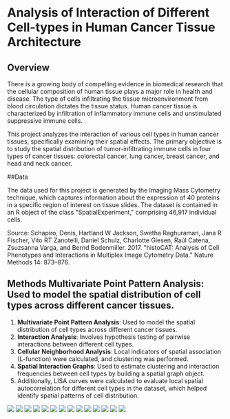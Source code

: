 # Analysis of Interaction of Different Cell-types in Human Cancer Tissue Architecture

## Overview

There is a growing body of compelling evidence in biomedical research that the cellular composition of human tissue plays a major role in health and disease. The type of cells infiltrating the tissue microenvironment from blood circulation dictates the tissue status. Human cancer tissue is characterized by infiltration of inflammatory immune cells and unstimulated suppressive immune cells.

This project analyzes the interaction of various cell types in human cancer tissues, specifically examining their spatial effects. The primary objective is to study the spatial distribution of tumor-infiltrating immune cells in four types of cancer tissues: colorectal cancer, lung cancer, breast cancer, and head and neck cancer.

##Data

The data used for this project is generated by the Imaging Mass Cytometry technique, which captures information about the expression of 40 proteins in a specific region of interest on tissue slides. The dataset is contained in an R object of the class "SpatialExperiment," comprising 46,917 individual cells.

Source: Schapiro, Denis, Hartland W Jackson, Swetha Raghuraman, Jana R Fischer, Vito RT Zanotelli, Daniel Schulz, Charlotte Giesen, Raúl Catena, Zsuzsanna Varga, and Bernd Bodenmiller. 2017. "histoCAT: Analysis of Cell Phenotypes and Interactions in Multiplex Image Cytometry Data." Nature Methods 14: 873–876.

## Methods **Multivariate Point Pattern Analysis**: Used to model the spatial distribution of cell types across different cancer tissues.
1. **Multivariate Point Pattern Analysis**: Used to model the spatial distribution of cell types across different cancer tissues.
2. **Interaction Analysis**: Involves hypothesis testing of pairwise interactions between different cell types.
3. **Cellular Neighborhood Analysis**: Local indicators of spatial association (L-function) were calculated, and clustering was performed.
4. **Spatial Interaction Graphs**: Used to estimate clustering and interaction frequencies between cell types by building a spatial graph object.
5. Additionally, LISA curves were calculated to evaluate local spatial autocorrelation for different cell types in the dataset, which helped identify spatial patterns of cell distribution.


![](https://github.com/RamyGadalla/R_spatial_IMC_TissueCancer/blob/main/png/rmd.png-00.png)
![](https://github.com/RamyGadalla/R_spatial_IMC_TissueCancer/blob/main/png/rmd.png-02.png)
![](https://github.com/RamyGadalla/R_spatial_IMC_TissueCancer/blob/main/png/rmd.png-03.png)
![](https://github.com/RamyGadalla/R_spatial_IMC_TissueCancer/blob/main/png/rmd.png-04.png)
![](https://github.com/RamyGadalla/R_spatial_IMC_TissueCancer/blob/main/png/rmd.png-05.png)
![](https://github.com/RamyGadalla/R_spatial_IMC_TissueCancer/blob/main/png/rmd.png-06.png)
![](https://github.com/RamyGadalla/R_spatial_IMC_TissueCancer/blob/main/png/rmd.png-07.png)
![](https://github.com/RamyGadalla/R_spatial_IMC_TissueCancer/blob/main/png/rmd.png-08.png)
![](https://github.com/RamyGadalla/R_spatial_IMC_TissueCancer/blob/main/png/rmd.png-09.png)
![](https://github.com/RamyGadalla/R_spatial_IMC_TissueCancer/blob/main/png/rmd.png-10.png)
![](https://github.com/RamyGadalla/R_spatial_IMC_TissueCancer/blob/main/png/rmd.png-11.png)
![](https://github.com/RamyGadalla/R_spatial_IMC_TissueCancer/blob/main/png/rmd.png-12.png)
![](https://github.com/RamyGadalla/R_spatial_IMC_TissueCancer/blob/main/png/rmd.png-13.png)
![](https://github.com/RamyGadalla/R_spatial_IMC_TissueCancer/blob/main/png/rmd.png-14.png)

